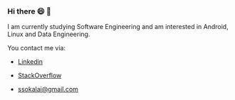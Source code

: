 ### Hi there 😄 👋
 I am currently studying Software Engineering and am interested in Android, Linux and Data Engineering.

You contact me via:

- [Linkedin](https://www.linkedin.com/in/skalaiarasan/)

- [StackOverflow](https://stackoverflow.com/users/11200630/kalai)

- ssokalai@gmail.com
